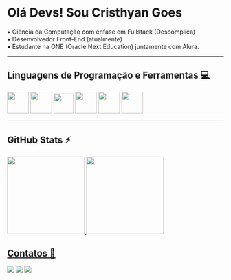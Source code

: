 # Olá Devs! Sou Cristhyan Goes

• Ciência da Computação com ênfase em Fullstack (Descomplica)<br>
• Desenvolvedor Front-End (atualmente)<br>
• Estudante na ONE (Oracle Next Education) juntamente com Alura.
<hr>

## Linguagens de Programação e Ferramentas 💻
<div>
<img src="https://cdn.jsdelivr.net/gh/devicons/devicon/icons/html5/html5-plain-wordmark.svg" width="50px"/>
<img src="https://cdn.jsdelivr.net/gh/devicons/devicon/icons/css3/css3-plain-wordmark.svg" width="50px"/>
<img src="https://cdn.jsdelivr.net/gh/devicons/devicon/icons/javascript/javascript-plain.svg" width="46px"/>
<img src="https://cdn.jsdelivr.net/gh/devicons/devicon/icons/figma/figma-original.svg" width="50px"/>
<img src="https://cdn.jsdelivr.net/gh/devicons/devicon/icons/nodejs/nodejs-plain.svg" width="50px"/>
<img src="https://cdn.jsdelivr.net/gh/devicons/devicon/icons/bootstrap/bootstrap-plain-wordmark.svg" width="50px"/>
</div>

<hr>

## GitHub Stats ⚡
<div>
<a href="https://github.com/chrisgoddev">
<img loading="lazy" height="180em" src="https://github-readme-stats.vercel.app/api?username=chrisgoddev&show_icons=true&theme=github_dark&include_all_commits=true&count_private=true"/>
<img loading="lazy" height="180em" src="https://github-readme-stats.vercel.app/api/top-langs/?username=chrisgoddev&layout=compact&langs_count=7&theme=github_dark"/>
</div>

## Contatos 📢

<div>
<a href="https://instagram.com/cristhyangoes" target="_blank"><img loading="lazy" src="https://img.shields.io/badge/-Instagram-%23E4405F?style=for-the-badge&logo=instagram&logoColor=white" target="_blank"></a>
<a href = "mailto:contato@cgoesfelipe@gmail.com"><img loading="lazy" src="https://img.shields.io/badge/Gmail-D14836?style=for-the-badge&logo=gmail&logoColor=white" target="_blank"></a>
<a href="https://www.linkedin.com/in/cristhyan-goes-18b121247" target="_blank"><img loading="lazy" src="https://img.shields.io/badge/-LinkedIn-%230077B5?style=for-the-badge&logo=linkedin&logoColor=white" target="_blank"></a>   
</div>
